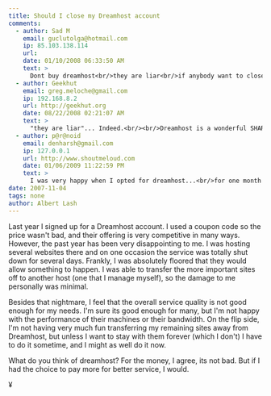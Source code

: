 ```yaml
---
title: Should I close my Dreamhost account 
comments:
  - author: Sad M
    email: guclutolga@hotmail.com
    ip: 85.103.138.114
    url:
    date: 01/10/2008 06:33:50 AM
    text: >
      Dont buy dreamhost<br/>they are liar<br/>if anybody want to close account , they want 9.95$ for free domain<br/>where is free? 9.95 is not free , they dont close my account until take 9.95$
  - author: Geekhut
    email: greg.meloche@gmail.com
    ip: 192.168.8.2
    url: http://geekhut.org
    date: 08/22/2008 02:21:07 AM
    text: >
      "they are liar"... Indeed.<br/><br/>Dreamhost is a wonderful SHARED hosting provider - the key is SHARED.  You'd have to be bonkers to think hosting any kind of mission-critical application on a shared host is a good idea.<br/><br/>I have sent many clients to Dreamhost to get their feet wet in the internet biz and they absolutely love it.  It is perfect for blogging or learning about the web - Customer support is usually pretty quick to respond to issues and they are all around great dudes.  The point is that when you buy a Ford Tempo, you know you are getting a bad car - but it gets you where you gotta go and occasionally breaks down.<br/><br/>I really would like to see what kind of production apps you are running that Dreamhost can't handle, I do find it hard to believe.<br/><br/>Anyway, in conclusion - Dreamhost is pretty much the best of the worst, they have their good and bad points as any shared host does - at least this Tempo has shell privs...
  - author: p@r@noid
    email: denharsh@gmail.com
    ip: 127.0.0.1
    url: http://www.shoutmeloud.com
    date: 01/06/2009 11:22:59 PM
    text: >
      I was very happy when I opted for dreamhost...<br/>for one month I had no problem<br/>but since last 3 days I had to face 3 downtime and the major one is still gng on for two hours and right now I'm so mad I'm sure you can imagine how will you feel when your website is down.<br/><br/>I hope they improve there QOS.<br/>I\'m planning to move to another host soon coz I can't take any more downtime.<br/>What if google tries to index my pages and it will see that all the pages are unreachable only this thought scaring me.<br/>Oh wait there is another thought I have applied for Google adsense and Im sure they going to have a look meantime and what if my account gt disapproved because of that. :(
date: 2007-11-04
tags: none
author: Albert Lash
---
```

Last year I signed up for a Dreamhost account. I used a coupon code so the price wasn't bad, and their offering is very competitive in many ways. However, the past year has been very disappointing to me. I was hosting several websites there and on one occasion the service was totally shut down for several days. Frankly, I was absolutely floored that they would allow something to happen. I was able to transfer the more important sites off to another host (one that I manage myself), so the damage to me personally was minimal.

Besides that nightmare, I feel that the overall service quality is not good enough for my needs. I'm sure its good enough for many, but I'm not happy with the performance of their machines or their bandwidth. On the flip side, I'm not having very much fun transferring my remaining sites away from Dreamhost, but unless I want to stay with them forever (which I don't) I have to do it sometime, and I might as well do it now.

What do you think of dreamhost? For the money, I agree, its not bad. But if I had the choice to pay more for better service, I would.

¥

